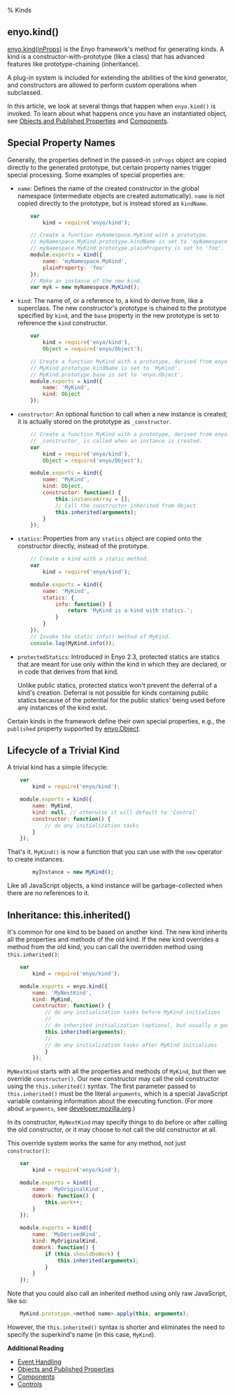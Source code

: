 % Kinds

## enyo.kind()

[enyo.kind(inProps)]($api/#/namespace/enyo.kind) is the Enyo framework's method
for generating kinds.  A kind is a constructor-with-prototype (like a class)
that has advanced features like prototype-chaining (inheritance).

A plug-in system is included for extending the abilities of the kind generator,
and constructors are allowed to perform custom operations when subclassed.

In this article, we look at several things that happen when `enyo.kind()` is
invoked.  To learn about what happens once you have an instantiated object, see
[Objects and Published Properties](objects-and-published-properties.html) and
[Components](components.html).

## Special Property Names

Generally, the properties defined in the passed-in `inProps` object are copied
directly to the	generated prototype, but certain property names trigger special
processing.	Some examples of special properties are:

* `name`: Defines the name of the created constructor in the global namespace
    (intermediate objects are created automatically).  `name` is not copied
    directly to the prototype, but is instead stored as `kindName`.

    ```javascript
        var
            kind = require('enyo/kind');

        // Create a function myNamespace.MyKind with a prototype.
        // myNamespace.MyKind.prototype.kindName is set to 'myNamespace.MyKind'.
        // myNamespace.MyKind.prototype.plainProperty is set to 'foo'.
        module.exports = kind({
            name: 'myNamespace.MyKind',
            plainProperty: 'foo'
        });
        // Make an instance of the new kind.
        var myk = new myNamespace.MyKind();
    ```

* `kind`: The name of, or a reference to, a kind to derive from, like a
    superclass.  The new constructor's prototype is chained to the prototype
    specified by `kind`, and the `base` property in the new prototype is set to
    reference the `kind` constructor.

    ```javascript
        var
            kind = require('enyo/kind'),
            Object = require('enyo/Object');

        // Create a function MyKind with a prototype, derived from enyo.Object.
        // MyKind.prototype.kindName is set to 'MyKind'.
        // MyKind.prototype.base is set to 'enyo.Object'.
        module.exports = kind({
            name: 'MyKind',
            kind: Object
        });
    ```

* `constructor`: An optional function to call when a new instance is created; it
    is actually stored on the prototype as `_constructor`.

    ```javascript
        // Create a function MyKind with a prototype, derived from enyo.Object.
        // _constructor_ is called when an instance is created.
        var
            kind = require('enyo/kind'),
            Object = require('enyo/Object');

        module.exports = kind({
            name: 'MyKind',
            kind: Object,
            constructor: function() {
                this.instanceArray = [];
                // Call the constructor inherited from Object
                this.inherited(arguments);
            }
        });
    ```

* `statics`: Properties from any `statics` object are copied onto the
    constructor directly, instead of the prototype.

    ```javascript
        // Create a kind with a static method.
        var
            kind = require('enyo/kind');

        module.exports = kind({
            name: 'MyKind',
            statics: {
                info: function() {
                    return 'MyKind is a kind with statics.';
                }
            }
        });
        // Invoke the static info() method of MyKind.
        console.log(MyKind.info());
    ```

* `protectedStatics`: Introduced in Enyo 2.3, protected statics are statics that
    are meant for use only within the kind in which they are declared, or in
    code that derives from that kind.

    Unlike public statics, protected statics won't prevent the deferral of a
    kind's creation.  Deferral is not possible for kinds containing public
    statics because of the potential for the public statics' being used before
    any instances of the kind exist.

Certain kinds in the framework define their own special properties, e.g., the
`published` property supported by [enyo.Object]($api/#/kind/enyo.Object).

## Lifecycle of a Trivial Kind

A trivial kind has a simple lifecycle:

```javascript
    var
        kind = require('enyo/kind');

    module.exports = kind({
        name: MyKind,
        kind: null, // otherwise it will default to 'Control'
        constructor: function() {
            // do any initialization tasks
        }
    });
```

That's it.  `MyKind()` is now a function that you can use with the `new`
operator to create instances.

```javascript
        myInstance = new MyKind();
```

Like all JavaScript objects, a kind instance will be garbage-collected when
there are no references to it. 

## Inheritance: this.inherited()

It's common for one kind to be based on another kind.  The new kind inherits all
the properties and methods of the old kind.  If the new kind overrides a method
from the old kind, you can call the overridden method using `this.inherited()`:

```javascript
    var
        kind = require('enyo/kind');

    module.exports = enyo.kind({
        name: 'MyNextKind',
        kind: MyKind,
        constructor: function() {
            // do any initialization tasks before MyKind initializes
            //
            // do inherited initialization (optional, but usually a good idea)
            this.inherited(arguments);
            //
            // do any initialization tasks after MyKind initializes
            }
        });
```

`MyNextKind` starts with all the properties and methods of `MyKind`, but then we
override `constructor()`.  Our new constructor may call the old constructor
using the `this.inherited()` syntax.  The first parameter passed to
`this.inherited()` must be the literal `arguments`, which is a special
JavaScript variable containing information about the executing function.  (For
more about `arguments`, see
[developer.mozilla.org](https://developer.mozilla.org/en/JavaScript/Reference/Functions_and_function_scope/arguments).)

In its constructor, `MyNextKind` may specify things to do before or after
calling the old constructor, or it may choose to not call the old constructor at
all.

This override system works the same for any method, not just `constructor()`:

```javascript
    var
        kind = require('enyo/kind');

    module.exports = kind({
        name: 'MyOriginalKind',
        doWork: function() {
            this.work++;
        }
    });

    module.exports = kind({
        name: 'MyDerivedKind',
        kind: MyOriginalKind,
        doWork: function() {
            if (this.shouldDoWork) {
                this.inherited(arguments);
            }
        }
    });
```

Note that you could also call an inherited method using only raw JavaScript,
like so:

```javascript
    MyKind.prototype.<method name>.apply(this, arguments);
```

However, the `this.inherited()` syntax is shorter and eliminates the need to
specify the superkind's name (in this case, `MyKind`).

**Additional Reading**

* [Event Handling](event-handling.html)
* [Objects and Published Properties](objects-and-published-properties.html)
* [Components](components.html)
* [Controls](controls.html)

